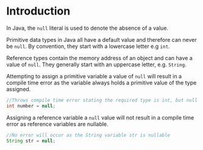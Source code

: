 # Introduction

In Java, the `null` literal is used to denote the absence of a value.

Primitive data types in Java all have a default value and therefore can never be `null`.
By convention, they start with a lowercase letter e.g `int`.

Reference types contain the memory address of an object and can have a value of `null`.
They generally start with an uppercase letter, e.g. `String`.

Attempting to assign a primitive variable a value of `null` will result in a compile time error as the variable always holds a primitive value of the type assigned.

```java
//Throws compile time error stating the required type is int, but null was provided
int number = null;
```

Assigning a reference variable a `null` value will not result in a compile time error as reference variables are nullable.

```java
//No error will occur as the String variable str is nullable
String str = null;
```
